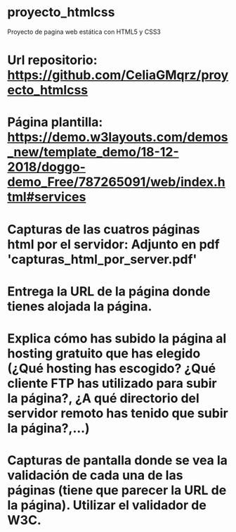 # proyecto_htmlcss
Proyecto de pagina web estática con HTML5 y CSS3

# Url repositorio: https://github.com/CeliaGMqrz/proyecto_htmlcss
# Página plantilla: https://demo.w3layouts.com/demos_new/template_demo/18-12-2018/doggo-demo_Free/787265091/web/index.html#services
# Capturas de las cuatros páginas html por el servidor: Adjunto en pdf 'capturas_html_por_server.pdf'
# Entrega la URL de la página donde tienes alojada la página.
# Explica cómo has subido la página al hosting gratuito que has elegido (¿Qué hosting has escogido? ¿Qué cliente FTP has utilizado para subir la página?, ¿A qué directorio del servidor remoto has tenido que subir la página?,…)
# Capturas de pantalla donde se vea la validación de cada una de las páginas (tiene que parecer la URL de la página). Utilizar el validador de W3C.